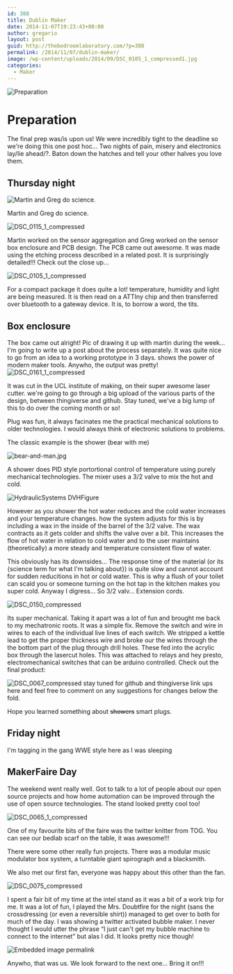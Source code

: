 ```yaml
---
id: 388
title: Dublin Maker
date: 2014-11-07T19:23:43+00:00
author: gregario
layout: post
guid: http://thebedroomlaboratory.com/?p=388
permalink: /2014/11/07/dublin-maker/
image: /wp-content/uploads/2014/09/DSC_0105_1_compressed1.jpg
categories:
  - Maker
---
```

![Preparation](/wp-content/uploads/2014/09/DSC_0161_1_compressed.jpg) 
# Preparation
The final prep was/is upon us! We were incredibly tight to the deadline so we're doing this one post hoc...
Two nights of pain, misery and electronics lay/lie ahead/?. Baton down the hatches and tell your other halves you love them.


## Thursday night

![Martin and Greg do science.](/wp-content/uploads/2014/10/DSC_0115.jpg) 

Martin and Greg do science.

![DSC_0115_1_compressed](/wp-content/uploads/2014/09/DSC_0115_1_compressed.jpg)

Martin worked on the sensor aggregation and Greg worked on the sensor box enclosure and PCB design. The PCB came out awesome. It was made using the etching process described in a related post. It is surprisingly detailed!!! Check out the close up...

![DSC_0105_1_compressed](/wp-content/uploads/2014/09/DSC_0105_1_compressed.jpg)


For a compact package it does quite a lot! temperature, humidity and light are being measured. It is then read on a ATTIny chip and then transferred over bluetooth to a gateway device. It is, to borrow a word, the tits.

## Box enclosure

The box came out alright! Pic of drawing it up with martin during the week... I'm going to write up a post about the process separately. It was quite nice to go from an idea to a working prototype in 3 days. shows the power of modern maker tools. Anywho, the output was pretty!
![DSC_0161_1_compressed](/wp-content/uploads/2014/09/DSC_0161_1_compressed.jpg)

It was cut in the UCL institute of making, on their super awesome laser cutter. we're going to go through a big upload of the various parts of the design, between thingiverse and github. Stay tuned, we've a big lump of this to do over the coming month or so!

Plug was fun, it always facinates me the practical mechanical solutions to older technologies. I would always think of electronic solutions to problems.

The classic example is the shower (bear with me)

![bear-and-man.jpg](http://www.thisblogrules.com/wp-content/uploads/2010/02/bear-and-man.jpg)

A shower does PID style portortional control of temperature using purely mechanical technologies. The mixer uses a 3/2 valve to mix the hot and cold.

![HydraulicSystems DVHFigure](http://www.daerospace.com/HydraulicSystems/DVHFigure%203.png)

However as you shower the hot water reduces and the cold water increases and your temperature changes. how the system adjusts for this is by including a wax in the inside of the barrel of the 3/2 valve. The wax contracts as it gets colder and shifts the valve over a bit. This increases the flow of hot water in relation to cold water and to the user maintains (theoretically) a more steady and temperature consistent flow of water.

This obviously has its downsides... The response time of the material (or its {science term for what I'm talking about}) is quite slow and cannot account for sudden reducitions in hot or cold water. This is why a flush of your toilet can scald you or someone turning on the hot tap in the kitchen makes you super cold. Anyway I digress... So 3/2 valv... Extension cords.

![DSC_0150_compressed](/wp-content/uploads/2014/09/DSC_0150_compressed.jpg)


Its super mechanical. Taking it apart was a lot of fun and brought me back to my mechatronic roots. It was a simple fix. Remove the switch and wire in wires to each of the individual live lines of each switch. We stripped a kettle lead to get the proper thickness wire and broke our the wires through the the bottom part of the plug through drill holes. These fed into the acrylic box through the lasercut holes. This was attached to relays and hey presto, electromechanical switches that can be arduino controlled. Check out the final product:

![DSC_0067_compressed](/wp-content/uploads/2014/09/DSC_0067_compressed.jpg)
stay tuned for github and thingiverse link ups here and feel free to comment on any suggestions for changes below the fold.

Hope you learned something about <span style="text-decoration: line-through;">showers</span> smart plugs.


## Friday night
I'm tagging in the gang WWE style here as I was sleeping


## MakerFaire Day
The weekend went really well. Got to talk to a lot of people about our open source projects and how home automation can be improved through the use of open source technologies. The stand looked pretty cool too!

![DSC_0065_1_compressed](/wp-content/uploads/2014/09/DSC_0065_1_compressed.jpg)

One of my favourite bits of the faire was the twitter knitter from TOG. You can see our bedlab scarf on the table, it was awesome!!!

There were some other really fun projects. There was a modular music modulator box system, a turntable giant spirograph and a blacksmith.

We also met our first fan, everyone was happy about this other than the fan.

![DSC_0075_compressed](/wp-content/uploads/2014/09/DSC_0075_compressed.jpg)

I spent a fair bit of my time at the intel stand as it was a bit of a work trip for me. It was a lot of fun, I played the Mrs. Doubtfire for the night (sans the crossdressing (or even a reversible shirt)) managed to get over to both for much of the day. I was showing a twitter activated bubble maker. I never thought I would utter the phrase &#8220;I just can't get my bubble machine to connect to the internet&#8221; but alas I did. It looks pretty nice though!

![Embedded image permalink](https://pbs.twimg.com/media/By4CtGoIEAAetbY.jpg)

  Anywho, that was us. We look forward to the next one... Bring it on!!!
